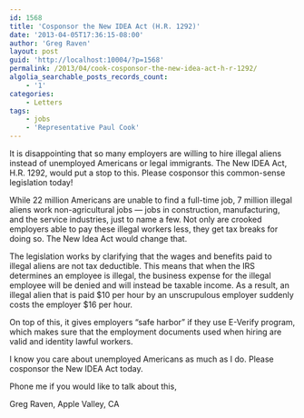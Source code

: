 ```yaml
---
id: 1568
title: 'Cosponsor the New IDEA Act (H.R. 1292)'
date: '2013-04-05T17:36:15-08:00'
author: 'Greg Raven'
layout: post
guid: 'http://localhost:10004/?p=1568'
permalink: /2013/04/cook-cosponsor-the-new-idea-act-h-r-1292/
algolia_searchable_posts_records_count:
    - '1'
categories:
    - Letters
tags:
    - jobs
    - 'Representative Paul Cook'
---
```


It is disappointing that so many employers are willing to hire illegal aliens instead of unemployed Americans or legal immigrants. The New IDEA Act, H.R. 1292, would put a stop to this. Please cosponsor this common-sense legislation today!  
  
While 22 million Americans are unable to find a full-time job, 7 million illegal aliens work non-agricultural jobs — jobs in construction, manufacturing, and the service industries, just to name a few. Not only are crooked employers able to pay these illegal workers less, they get tax breaks for doing so. The New Idea Act would change that.

The legislation works by clarifying that the wages and benefits paid to illegal aliens are not tax deductible. This means that when the IRS determines an employee is illegal, the business expense for the illegal employee will be denied and will instead be taxable income. As a result, an illegal alien that is paid $10 per hour by an unscrupulous employer suddenly costs the employer $16 per hour.

On top of this, it gives employers “safe harbor” if they use E-Verify program, which makes sure that the employment documents used when hiring are valid and identity lawful workers.

I know you care about unemployed Americans as much as I do. Please cosponsor the New IDEA Act today.

Phone me if you would like to talk about this,

Greg Raven, Apple Valley, CA